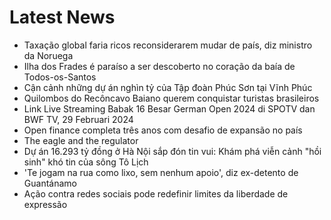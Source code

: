 # Latest News
-  Taxação global faria ricos reconsiderarem mudar de país, diz ministro da Noruega
-  Ilha dos Frades é paraíso a ser descoberto no coração da baía de Todos-os-Santos
-  Cận cảnh những dự án nghìn tỷ của Tập đoàn Phúc Sơn tại Vĩnh Phúc
-  Quilombos do Recôncavo Baiano querem conquistar turistas brasileiros
-  Link Live Streaming Babak 16 Besar German Open 2024 di SPOTV dan BWF TV, 29 Februari 2024
-  Open finance completa três anos com desafio de expansão no país
-  The eagle and the regulator
-  Dự án 16.293 tỷ đồng ở Hà Nội sắp đón tin vui: Khám phá viễn cảnh "hồi sinh" khó tin của sông Tô Lịch
-  'Te jogam na rua como lixo, sem nenhum apoio', diz ex-detento de Guantánamo
-  Ação contra redes sociais pode redefinir limites da liberdade de expressão
